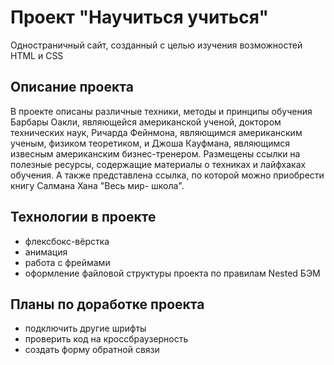# Проект "Научиться учиться"

Одностраничный сайт, созданный с целью изучения возможностей HTML и CSS

## Описание проекта

В проекте описаны различные техники, методы и принципы обучения Барбары Оакли, являющейся американской ученой, доктором технических наук, Ричарда Фейнмона, являющимся американским ученым, физиком теоретиком, и Джоша Кауфмана, являющимся извесным американским бизнес-тренером. Размещены ссылки на полезные ресурсы, содержащие материалы о техниках и лайфхаках обучения. А также представлена ссылка, по которой можно приобрести книгу Салмана Хана "Весь мир- школа".

## Технологии в проекте

* флексбокс-вёрстка
* анимация
* работа с фреймами
* оформление файловой структуры проекта по правилам Nested БЭМ

## Планы по доработке проекта

* подключить другие шрифты
* проверить код на кроссбраузерность
* создать форму обратной связи
